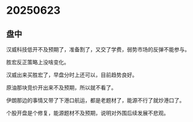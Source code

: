 # 20250623

## 盘中

汉威科技低开不及预期了，准备割了，又交了学费，弱势市场的反弹不能参与。

胜宏反正策略上没啥变化。

汉威出来买胜宏了，早盘分时上还可以，目前趋势良好。

原油那块竞价开出来不及预期，所以就不看了。

伊朗那边的事情又带了下港口航运，都是老题材了，能源不行了就炒港口了。

个股开盘是个修复，能源题材不及预期，说明对外围后续发展不悲观。

